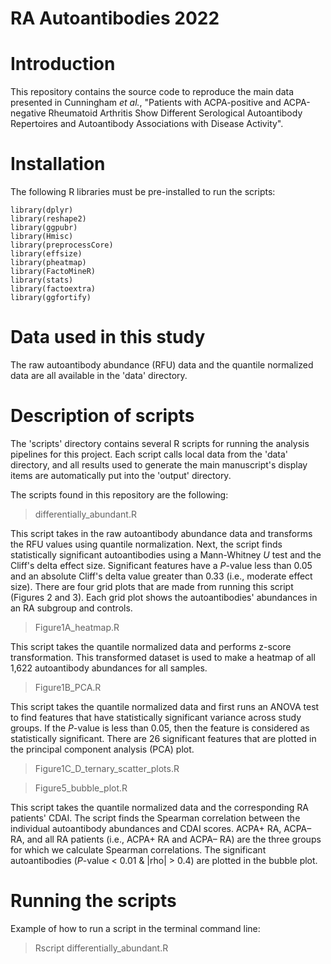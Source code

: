 RA Autoantibodies 2022
===================================================
# Introduction
This repository contains the source code to reproduce the main data presented in Cunningham *et al.*, "Patients with ACPA-positive and ACPA-negative Rheumatoid Arthritis Show Different Serological Autoantibody Repertoires and Autoantibody Associations with Disease Activity". 

# Installation

The following R libraries must be pre-installed to run the scripts:

```
library(dplyr)
library(reshape2)
library(ggpubr)
library(Hmisc)
library(preprocessCore)
library(effsize)
library(pheatmap)
library(FactoMineR)
library(stats)
library(factoextra)
library(ggfortify)
```

# Data used in this study

The raw autoantibody abundance (RFU) data and the quantile normalized data are all available in the 'data' directory.

# Description of scripts

The 'scripts' directory contains several R scripts for running the analysis pipelines for this project. Each script calls local data from the 'data' directory, and all results used to generate the main manuscript's display items are automatically put into the
'output' directory.

The scripts found in this repository are the following:

>differentially_abundant.R

This script takes in the raw autoantibody abundance data and transforms the RFU values using quantile normalization.
Next, the script finds statistically significant autoantibodies using a Mann-Whitney *U* test
and the Cliff's delta effect size. Significant features have a *P*-value less than
0.05 and an absolute Cliff's delta value greater than 0.33 (i.e., moderate effect size). There 
are four grid plots that are made from running this script (Figures 2 and 3). Each grid plot shows the autoantibodies' abundances 
in an RA subgroup and controls.

>Figure1A_heatmap.R

This script takes the quantile normalized data and performs z-score transformation.
This transformed dataset is used to make a heatmap of all 1,622 autoantibody abundances for all samples.

>Figure1B_PCA.R

This script takes the quantile normalized data and first runs an ANOVA test to find features that
have statistically significant variance across study groups. If the *P*-value is less than 0.05, then the feature 
is considered as statistically significant. There are 26 significant features that are plotted in the
principal component analysis (PCA) plot.

>Figure1C_D_ternary_scatter_plots.R



>Figure5_bubble_plot.R

This script takes the quantile normalized data and the corresponding RA patients' CDAI. The script finds
the Spearman correlation between the individual autoantibody abundances and CDAI scores. ACPA+ RA, ACPA–
RA, and all RA patients (i.e., ACPA+ RA and ACPA– RA) are the three groups for which we calculate Spearman correlations.
The significant autoantibodies (*P*-value < 0.01 & |rho| > 0.4) are plotted in the bubble plot.

# Running the scripts

Example of how to run a script in the terminal command line:

> Rscript differentially_abundant.R
